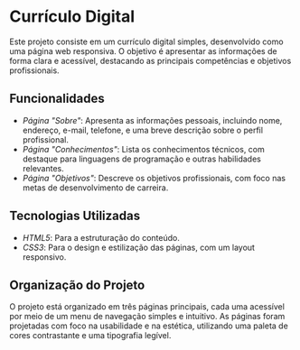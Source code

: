 # Currículo Digital

Este projeto consiste em um currículo digital simples, desenvolvido como uma página web responsiva. O objetivo é apresentar as informações de forma clara e acessível, destacando as principais competências e objetivos profissionais.

## Funcionalidades

- *Página "Sobre"*: Apresenta as informações pessoais, incluindo nome, endereço, e-mail, telefone, e uma breve descrição sobre o perfil profissional.
- *Página "Conhecimentos"*: Lista os conhecimentos técnicos, com destaque para linguagens de programação e outras habilidades relevantes.
- *Página "Objetivos"*: Descreve os objetivos profissionais, com foco nas metas de desenvolvimento de carreira.

## Tecnologias Utilizadas

- *HTML5*: Para a estruturação do conteúdo.
- *CSS3*: Para o design e estilização das páginas, com um layout responsivo.

## Organização do Projeto

O projeto está organizado em três páginas principais, cada uma acessível por meio de um menu de navegação simples e intuitivo. As páginas foram projetadas com foco na usabilidade e na estética, utilizando uma paleta de cores contrastante e uma tipografia legível.
